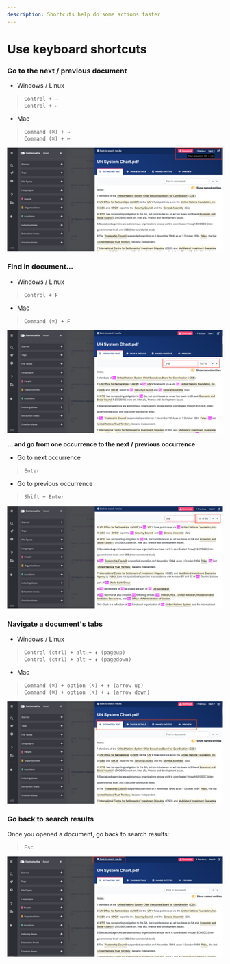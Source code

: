 ```yaml
---
description: Shortcuts help do some actions faster.
---
```


# Use keyboard shortcuts

### **Go to the next / previous document**

* Windows / Linux

> ```text
> Control + → 
> Control + ←
> ```

* Mac

> ```text
> Command (⌘) + → 
> Command (⌘) + ←
> ```

![](../.gitbook/assets/next-document.png)

### **Find in document...**

* Windows / Linux

> ```text
> Control + F
> ```

* Mac

> ```text
> Command (⌘) + F
> ```

![](../.gitbook/assets/find-in-document-f.png)

**... and go from one occurrence to the next / previous occurrence**

* Go to next occurrence

> ```text
> Enter
> ```

* Go to previous occurrence

> ```text
> Shift + Enter
> ```

![](../.gitbook/assets/previous-next-occurrence.png)

### Navigate a document's tabs

* Windows / Linux

> ```text
> Control (ctrl) + alt + ⇞ (pageup) 
> Control (ctrl) + alt + ⇟ (pagedown)
> ```

*  Mac

> ```
> Command (⌘) + option (⌥) + ↑ (arrow up)
> Command (⌘) + option (⌥) + ↓ (arrow down)
> ```

![](../.gitbook/assets/navigate-between-tabs-in-a-doc.png)

### Go back to search results

Once you opened a document, go back to search results:

> ```text
> Esc
> ```

![](../.gitbook/assets/back-to-search-results.png)

